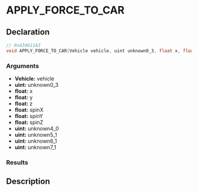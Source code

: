 # APPLY_FORCE_TO_CAR

## Declaration
```cpp
// 0x434611A3
void APPLY_FORCE_TO_CAR(Vehicle vehicle, uint unknown0_3, float x, float y, float z, float spinX, float spinY, float spinZ, uint unknown4_0, uint unknown5_1, uint unknown6_1, uint unknown7_1);
```

### Arguments
- **Vehicle:** vehicle
- **uint:** unknown0_3
- **float:** x
- **float:** y
- **float:** z
- **float:** spinX
- **float:** spinY
- **float:** spinZ
- **uint:** unknown4_0
- **uint:** unknown5_1
- **uint:** unknown6_1
- **uint:** unknown7_1

### Results

## Description
